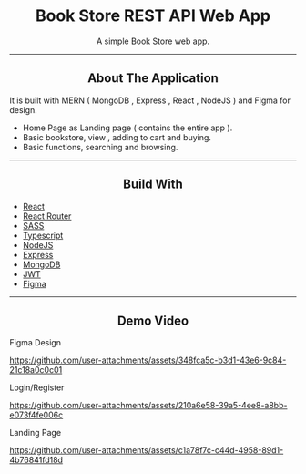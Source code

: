 <div></div>
<h1  align="center">Book Store REST API Web App</h1>

<div align="center">
  <p align="center">
    A simple Book Store web app.
  </p>
</div>
<hr>
<!-- ABOUT THE APPLICATION -->
<h2 align="center">About The Application </h2>
It is built with MERN ( MongoDB , Express , React , NodeJS ) and Figma for design.


- Home Page as Landing page ( contains the entire app ).
- Basic bookstore, view , adding to cart and buying.
- Basic functions, searching and browsing.

<hr>
<h2 align="center">Build With </h2>

-   [React](https://reactjs.org/)
-   [React Router](https://reactrouter.com/en/main)
-   [SASS](https://sass-lang.com/)
-   [Typescript](https://www.typescriptlang.org/)
-   [NodeJS](https://nodejs.org/en)
-   [Express](https://expressjs.com)
-   [MongoDB](https://www.mongodb.com)
-   [JWT](https://jwt.io)
-   [Figma](https://www.figma.com)

<hr>

<h2 align="center">Demo Video</h2>

Figma Design

https://github.com/user-attachments/assets/348fca5c-b3d1-43e6-9c84-21c18a0c0c01

Login/Register

https://github.com/user-attachments/assets/210a6e58-39a5-4ee8-a8bb-e073f4fe006c


Landing Page

https://github.com/user-attachments/assets/c1a78f7c-c44d-4958-89d1-4b76841fd18d
